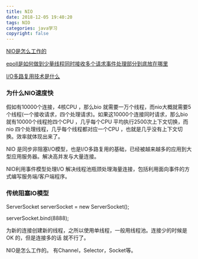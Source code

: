 ```yaml
---
title: NIO
date: 2018-12-05 19:40:20
tags: NIO
categories: java学习
copyright: false
---
```


[NIO是怎么工作的](https://zhuanlan.zhihu.com/p/23488863)

[epoll是如何做到少量线程同时接收多个请求事件处理部分到底放在哪里](https://www.zhihu.com/question/50800570/answer/122831597)

[I/O多路复用技术是什么](https://www.zhihu.com/question/28594409/answer/74003996)



### 为什么NIO速度快

假如有10000个连接，4核CPU ，那么bio 就需要一万个线程，而nio大概就需要5个线程(一个接收请求，四个处理请求)。如果这10000个连接同时请求，那么bio就有10000个线程抢四个CPU ，几乎每个CPU 平均执行2500次上下文切换，而nio 四个处理线程，几乎每个线程都对应一个CPU ，也就是几乎没有上下文切换。效率就体现出来了。



NIO 是同步非阻塞I/O模型，也是I/O多路复用的基础，已经被越来越多的应用到大型应用服务器。解决高并发与大量连接。



NIO利用事件模型处理I/O 解决线程池瓶颈处理海量连接，包括利用面向事件的方式编写服务端/客户端程序。



### 传统阻塞IO模型

ServerSocket serverSocket = new ServerSocket();

serverSocket.bind(8888);

为新的连接创建新的线程，之所以使用单线程，一般用线程池。连接少的时候是OK 的，但是连接多的话 就不行了。

NIO是怎么工作的。 有Channel，Selector，Socket等。





